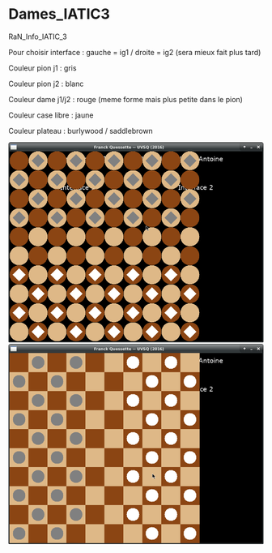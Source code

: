 # Dames_IATIC3
RaN_Info_IATIC_3

Pour choisir interface : gauche = ig1 / droite = ig2 (sera mieux fait plus tard)

Couleur pion j1 : gris

Couleur pion j2 : blanc

Couleur dame j1/j2 : rouge (meme forme mais plus petite dans le pion)

Couleur case libre : jaune

Couleur plateau : burlywood / saddlebrown

![Interface graphique 1](https://github.com/AntoineVID/Dames_IATIC3/blob/master/ig1.png)
![Interface graphique 2](https://github.com/AntoineVID/Dames_IATIC3/blob/master/ig2.png)
